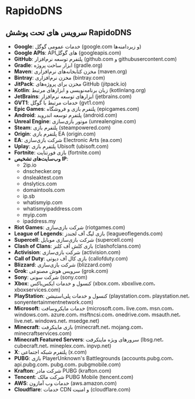 # RapidoDNS


## سرویس‌ های تحت پوشش RapidoDNS

- **Google**: خدمات عمومی گوگل (google.com و زیردامنه‌ها)
- **Google APIs**: API‌های گوگل (googleapis.com)
- **GitHub**: پلتفرم توسعه نرم‌افزار (github.com و githubusercontent.com)
- **Gradle**: ابزار ساخت پروژه (gradle.org)
- **Maven**: مخزن کتابخانه‌های نرم‌افزاری (maven.org)
- **Bintray**: مخزن نرم‌افزاری (bintray.com)
- **JitPack**: مخزن برای پروژه‌های GitHub (jitpack.io)
- **Kotlin**: زبان برنامه‌نویسی و ابزارهای مرتبط (kotlinlang.org)
- **JetBrains**: ابزارهای توسعه نرم‌افزار (jetbrains.com)
- **GVT1**: خدمات مرتبط با گوگل (gvt1.com)
- **Epic Games**: پلتفرم بازی و فروشگاه (epicgames.com)
- **Android**: پلتفرم توسعه اندروید (android.com)
- **Unreal Engine**: موتور بازی‌سازی (unrealengine.com)
- **Steam**: پلتفرم بازی (steampowered.com)
- **Origin**: پلتفرم بازی EA (origin.com)
- **EA**: شرکت بازی‌سازی Electronic Arts (ea.com)
- **Uplay**: پلتفرم بازی Ubisoft (ubisoft.com)
- **Fortnite**: بازی فورتنایت (fortnite.com)
- **وب‌سایت‌های تشخیص IP**:
  - 2ip.io
  - dnschecker.org
  - dnsleaktest.com
  - dnslytics.com
  - domaintools.com
  - ip.sb
  - whatismyip.com
  - whatismyipaddress.com
  - myip.com
  - ipaddress.my
- **Riot Games**: شرکت بازی‌سازی (riotgames.com)
- **League of Legends**: بازی لیگ آف لجندز (leagueoflegends.com)
- **Supercell**: شرکت بازی‌سازی موبایل (supercell.com)
- **Clash of Clans**: بازی کلش آف کلنز (clashofclans.com)
- **Activision**: شرکت بازی‌سازی (activision.com)
- **Call of Duty**: بازی کال آف دیوتی (callofduty.com)
- **Blizzard**: شرکت بازی‌سازی (blizzard.com)
- **Grok**: سرویس هوش مصنوعی (grok.com)
- **Sony**: شرکت سونی (sony.com)
- **Xbox**: کنسول و خدمات ایکس‌باکس (xbox.com، xboxlive.com، xboxservices.com)
- **PlayStation**: کنسول و خدمات پلی‌استیشن (playstation.com، playstation.net، sonyentertainmentnetwork.com)
- **Microsoft**: خدمات مایکروسافت (microsoft.com، live.com، msn.com، windows.com، azure.com، msftncsi.com، onedrive.com، msauth.net، live.net، windows.net، msedge.net)
- **Minecraft**: بازی ماینکرفت (minecraft.net، mojang.com، minecraftservices.com)
- **Minecraft Featured Servers**: سرورهای ویژه ماینکرفت (lbsg.net، cubecraft.net، mineplex.com، inpvp.net)
- **X**: پلتفرم شبکه اجتماعی (x.com)
- **PUBG**: بازی PlayerUnknown's Battlegrounds (accounts.pubg.com، api.pubg.com، pubg.com، pubgmobile.com)
- **Krafton**: شرکت مادر PUBG (krafton.com)
- **Tencent**: شرکت مالک PUBG Mobile (tencent.com)
- **AWS**: خدمات وب آمازون (aws.amazon.com)
- **Cloudflare**: خدمات CDN و امنیت (cloudflare.com)
